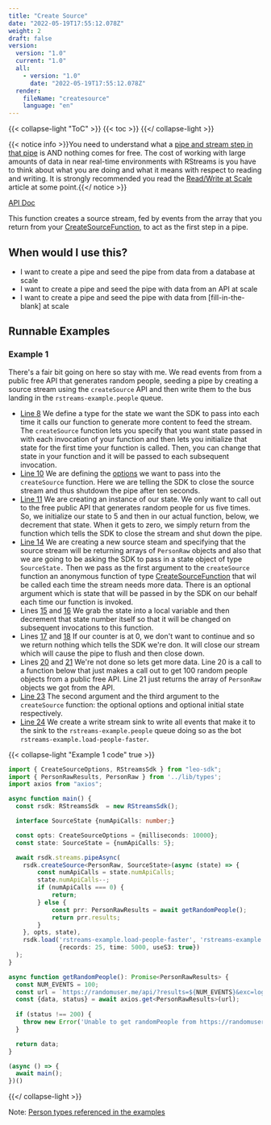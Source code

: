 ```yaml
---
title: "Create Source"
date: "2022-05-19T17:55:12.078Z"
weight: 2
draft: false
version:
  version: "1.0"
  current: "1.0"
  all:
    - version: "1.0"
      date: "2022-05-19T17:55:12.078Z"
  render:
    fileName: "createsource"
    language: "en"
---
```


{{< collapse-light "ToC" >}}
{{< toc  >}}
{{</ collapse-light >}}

{{< notice info >}}You need to understand what a [pipe and stream step in that pipe](../../../streams-primer) is AND 
nothing comes for free.  The cost of working with large amounts of data in near real-time environments
with RStreams is you have to think about what you are doing and what it means with respect to
reading and writing.  It is strongly recommended you read the [Read/Write at Scale](../../../read-write-scale) 
article at some point.{{</ notice >}}

[API Doc](https://leoplatform.github.io/Nodejs/classes/index.RStreamsSdk.html#createSource)

This function creates a source stream, fed by events from the array that you return from your
[CreateSourceFunction](https://leoplatform.github.io/Nodejs/modules/index.html#CreateSourceFunction),
to act as the first step in a pipe.

## When would I use this?
* I want to create a pipe and seed the pipe from data from a database at scale
* I want to create a pipe and seed the pipe with data from an API at scale
* I want to create a pipe and seed the pipe with data from [fill-in-the-blank] at scale

## Runnable Examples
### Example 1

There's a fair bit going on here so stay with me.  We read events from
from a public free API that generates random people, seeding a pipe by creating a source stream
using the `createSource` API and then write them to the bus landing in the `rstreams-example.people`
queue.

* [Line 8](#ex1-8)
  We define a type for the state we want the SDK to pass into each time it calls our function
  to generate more content to feed the stream.  The `createSource` function lets you specify
  that you want state passed in with each invocation of your function and then lets you initialize
  that state for the first time your function is called.  Then, you can change that state in your
  function and it will be passed to each subsequent invocation.
* [Line 10](#ex1-10)
  We are defining the [options](https://leoplatform.github.io/Nodejs/interfaces/index.CreateSourceOptions.html)
  we want to pass into the `createSource` function.  Here we are telling the SDK to close the source stream
  and thus shutdown the pipe after ten seconds.
* [Line 11](#ex1-11)
  We are creating an instance of our state.  We only want to call out to the free public API that generates
  random people for us five times.  So, we initialize our state to 5 and then in our actual function, below,
  we decrement that state.  When it gets to zero, we simply return from the function which tells the SDK
  to close the stream and shut down the pipe.
* [Line 14](#ex1-14)
  We are creating a new source steam and specifying that the source stream will be returning arrays
  of `PersonRaw` objects and also that we are going to be asking the SDK to pass in a state object
  of type `SourceState.`  Then we pass as the first argument to the `createSource` function
  an anonymous function of type [CreateSourceFunction](https://leoplatform.github.io/Nodejs/modules/index.html#CreateSourceFunction)
  that wil be called each time the stream needs more data.  There is an optional argument which is state
  that will be passed in by the SDK on our behalf each time our function is invoked.
* Lines [15](#ex1-15) and [16](#ex1-16)
  We grab the state into a local variable and then decrement that state number itself so that it will
  be changed on subsequent invocations to this function.
* Lines [17](#ex1-17) and [18](#ex1-18)
  If our counter is at 0, we don't want to continue and so we return nothing which tells the SDK we're don.
  It will close our stream which will cause the pipe to flush and then close down.
* Lines [20](#ex1-20) and [21](#ex1-21)
  We're not done so lets get more data.  Line 20 is a call to a function below that just makes a call out
  to get 100 random people objects from a public free API.  Line 21 just returns the array of `PersonRaw`
  objects we got from the API.
* [Line 23](#ex1-23)
  The second argument and the third argument to the `createSource` function: the optional options and optional
  initial state respectively.
* [Line 24](#ex1-24)
  We create a write stream sink to write all events that make it to the sink to the 
  `rstreams-example.people` queue doing so as the bot `rstreams-example.load-people-faster`.


{{< collapse-light "Example 1 code" true >}}
```typescript {linenos=inline,anchorlinenos=true,lineanchors=ex1}
import { CreateSourceOptions, RStreamsSdk } from "leo-sdk";
import { PersonRawResults, PersonRaw } from '../lib/types';
import axios from "axios";

async function main() {
  const rsdk: RStreamsSdk  = new RStreamsSdk();

  interface SourceState {numApiCalls: number;}

  const opts: CreateSourceOptions = {milliseconds: 10000};
  const state: SourceState = {numApiCalls: 5};

  await rsdk.streams.pipeAsync(
    rsdk.createSource<PersonRaw, SourceState>(async (state) => {
        const numApiCalls = state.numApiCalls;
        state.numApiCalls--;
        if (numApiCalls === 0) {
            return;
        } else {
            const prr: PersonRawResults = await getRandomPeople();
            return prr.results;
        }
    }, opts, state),
    rsdk.load('rstreams-example.load-people-faster', 'rstreams-example.people', 
              {records: 25, time: 5000, useS3: true})
  );
}

async function getRandomPeople(): Promise<PersonRawResults> {
  const NUM_EVENTS = 100;
  const url = `https://randomuser.me/api/?results=${NUM_EVENTS}&exc=login,registered,phone,cell,picture,id&noinfo`;
  const {data, status} = await axios.get<PersonRawResults>(url);
  
  if (status !== 200) {
    throw new Error('Unable to get randomPeople from https://randomuser.me API: ' + status);
  }

  return data;
}

(async () => {
  await main();
})()
```
{{</ collapse-light >}}


Note: [Person types referenced in the examples](../../#person-types-referenced-in-the-examples)

